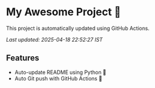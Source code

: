 # My Awesome Project 🚀

This project is automatically updated using GitHub Actions.

_Last updated: 2025-04-18 22:52:27 IST_

## Features
- Auto-update README using Python 🐍
- Auto Git push with GitHub Actions 🤖
